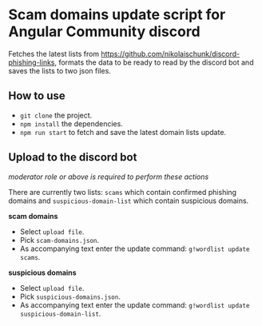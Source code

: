 # Scam domains update script for Angular Community discord

Fetches the latest lists from https://github.com/nikolaischunk/discord-phishing-links, formats the data to be ready to read by the discord bot and saves the lists to two json files.

## How to use

- `git clone` the project.
- `npm install` the dependencies.
- `npm run start` to fetch and save the latest domain lists update.

## Upload to the discord bot

_moderator role or above is required to perform these actions_

There are currently two lists: `scams` which contain confirmed phishing domains and `suspicious-domain-list` which contain suspicious domains.

**scam domains**

- Select `upload file`.
- Pick `scam-domains.json`.
- As accompanying text enter the update command: `g!wordlist update scams`.

**suspicious domains**

- Select `upload file`.
- Pick `suspicious-domains.json`.
- As accompanying text enter the update command: `g!wordlist update suspicious-domain-list`.
